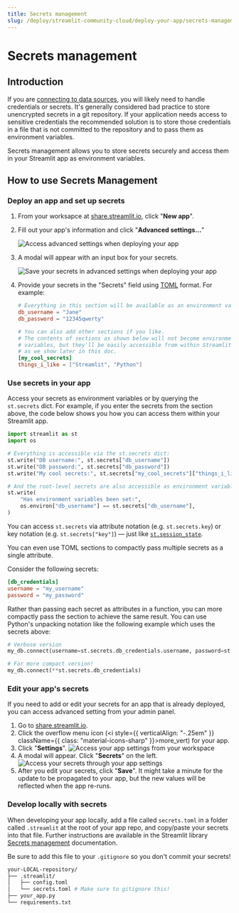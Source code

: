 ```yaml
---
title: Secrets management
slug: /deploy/streamlit-community-cloud/deploy-your-app/secrets-management
---
```


# Secrets management

## Introduction

If you are [connecting to data sources](/develop/tutorials/databases), you will likely need to handle credentials or secrets. It's generally considered bad practice to store unencrypted secrets in a git repository. If your application needs access to sensitive credentials the recommended solution is to store those credentials in a file that is not committed to the repository and to pass them as environment variables.

Secrets management allows you to store secrets securely and access them in your Streamlit app as environment variables.

## How to use Secrets Management

### Deploy an app and set up secrets

1. From your worksapce at <a href="https://share.streamlit.io" target="_blank">share.streamlit.io</a>, click "**New app**".
2. Fill out your app's information and click "**Advanced settings...**"

   ![Access advanced settings when deploying your app](/images/streamlit-community-cloud/deploy-an-app-advanced-settings.png)

3. A modal will appear with an input box for your secrets.

   ![Save your secrets in advanced settings when deploying your app](/images/streamlit-community-cloud/deploy-an-app-advanced.png)

4. Provide your secrets in the "Secrets" field using <a href="https://toml.io/en/latest" target="_blank">TOML</a> format. For example:

   ```toml
   # Everything in this section will be available as an environment variable
   db_username = "Jane"
   db_password = "12345qwerty"

   # You can also add other sections if you like.
   # The contents of sections as shown below will not become environment
   # variables, but they'll be easily accessible from within Streamlit anyway
   # as we show later in this doc.
   [my_cool_secrets]
   things_i_like = ["Streamlit", "Python"]
   ```

### Use secrets in your app

Access your secrets as environment variables or by querying the `st.secrets` dict. For example, if you enter the secrets from the section above, the code below shows you how you can access them within your Streamlit app.

```python
import streamlit as st
import os

# Everything is accessible via the st.secrets dict:
st.write("DB username:", st.secrets["db_username"])
st.write("DB password:", st.secrets["db_password"])
st.write("My cool secrets:", st.secrets["my_cool_secrets"]["things_i_like"])

# And the root-level secrets are also accessible as environment variables:
st.write(
    "Has environment variables been set:",
    os.environ["db_username"] == st.secrets["db_username"],
)
```

<Tip>

You can access `st.secrets` via attribute notation (e.g. `st.secrets.key`) or key notation (e.g. `st.secrets["key"]`) &mdash; just like [`st.session_state`](/develop/api-reference/control-flow/session-state).

</Tip>

You can even use TOML sections to compactly pass multiple secrets as a single attribute.

Consider the following secrets:

```toml
[db_credentials]
username = "my_username"
password = "my_password"
```

Rather than passing each secret as attributes in a function, you can more compactly pass the section to achieve the same result. You can use Python's unpacking notation like the following example which uses the secrets above:

```python
# Verbose version
my_db.connect(username=st.secrets.db_credentials.username, password=st.secrets.db_credentials.password)

# Far more compact version!
my_db.connect(**st.secrets.db_credentials)
```

### Edit your app's secrets

If you need to add or edit your secrets for an app that is already deployed, you can access advanced setting from your admin panel.

1. Go to <a href="https://share.streamlit.io" target="_blank">share.streamlit.io</a>.
2. Click the overflow menu icon (<i style={{ verticalAlign: "-.25em" }} className={{ class: "material-icons-sharp" }}>more_vert</i>) for your app.
3. Click "**Settings**".
   ![Access your app settings from your workspace](/images/streamlit-community-cloud/workspace-app-settings.png)
4. A modal will appear. Click "**Secrets**" on the left.
   ![Access your secrets through your app settings](/images/streamlit-community-cloud/workspace-app-settings-secrets.png)
5. After you edit your secrets, click "**Save**". It might take a minute for the update to be propagated to your app, but the new values will be reflected when the app re-runs.

### Develop locally with secrets

When developing your app locally, add a file called `secrets.toml` in a folder called `.streamlit` at the root of your app repo, and copy/paste your secrets into that file. Further instructions are available in the Streamlit library [Secrets management](/develop/concepts/logical-design/secrets-management) documentation.

<Important>

Be sure to add this file to your `.gitignore` so you don't commit your secrets!

</Important>

```bash
your-LOCAL-repository/
├── .streamlit/
│   ├── config.toml
│   └── secrets.toml # Make sure to gitignore this!
├── your_app.py
└── requirements.txt
```
